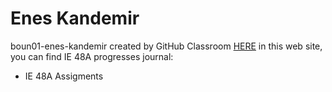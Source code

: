 # Enes Kandemir
boun01-enes-kandemir created by GitHub Classroom
[HERE](https://pjournal.github.io/boun01-enes-kandemir/) in this web site, you can find IE 48A progresses journal:
- IE 48A Assigments
